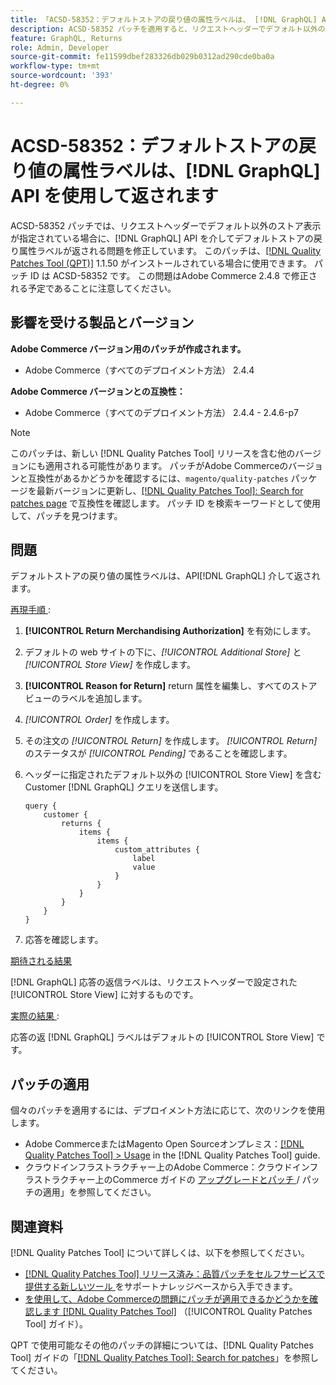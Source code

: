 ```yaml
---
title: 「ACSD-58352：デフォルトストアの戻り値の属性ラベルは、 [!DNL GraphQL] API を使用して返されます」
description: ACSD-58352 パッチを適用すると、リクエストヘッダーでデフォルト以外のストアビューが指定されている場合に、デフォルトストアの戻り属性ラベルが  [!DNL GraphQL] API を介して返されるAdobe Commerceの問題が修正されます。
feature: GraphQL, Returns
role: Admin, Developer
source-git-commit: fe11599dbef283326db029b0312ad290cde0ba0a
workflow-type: tm+mt
source-wordcount: '393'
ht-degree: 0%

---
```



# ACSD-58352：デフォルトストアの戻り値の属性ラベルは、[!DNL GraphQL] API を使用して返されます

ACSD-58352 パッチでは、リクエストヘッダーでデフォルト以外のストア表示が指定されている場合に、[!DNL GraphQL] API を介してデフォルトストアの戻り属性ラベルが返される問題を修正しています。 このパッチは、[[!DNL Quality Patches Tool (QPT)]](https://experienceleague.adobe.com/en/docs/commerce-knowledge-base/kb/announcements/commerce-announcements/magento-quality-patches-released-new-tool-to-self-serve-quality-patches) 1.1.50 がインストールされている場合に使用できます。 パッチ ID は ACSD-58352 です。 この問題はAdobe Commerce 2.4.8 で修正される予定であることに注意してください。

## 影響を受ける製品とバージョン

**Adobe Commerce バージョン用のパッチが作成されます。**

* Adobe Commerce（すべてのデプロイメント方法） 2.4.4

**Adobe Commerce バージョンとの互換性：**

* Adobe Commerce（すべてのデプロイメント方法） 2.4.4 - 2.4.6-p7

>[!NOTE]
>
>このパッチは、新しい [!DNL Quality Patches Tool] リリースを含む他のバージョンにも適用される可能性があります。 パッチがAdobe Commerceのバージョンと互換性があるかどうかを確認するには、`magento/quality-patches` パッケージを最新バージョンに更新し、[[!DNL Quality Patches Tool]: Search for patches page](https://experienceleague.adobe.com/tools/commerce-quality-patches/index.html) で互換性を確認します。 パッチ ID を検索キーワードとして使用して、パッチを見つけます。

## 問題

デフォルトストアの戻り値の属性ラベルは、API[!DNL GraphQL] 介して返されます。

<u> 再現手順 </u>:

1. **[!UICONTROL Return Merchandising Authorization]** を有効にします。
1. デフォルトの web サイトの下に、*[!UICONTROL Additional Store]* と *[!UICONTROL Store View]* を作成します。
1. **[!UICONTROL Reason for Return]** return 属性を編集し、すべてのストアビューのラベルを追加します。
1. *[!UICONTROL Order]* を作成します。
1. その注文の *[!UICONTROL Return]* を作成します。 *[!UICONTROL Return]* のステータスが *[!UICONTROL Pending]* であることを確認します。
1. ヘッダーに指定されたデフォルト以外の [!UICONTROL Store View] を含む Customer [!DNL GraphQL] クエリを送信します。

   ```
   query {
       customer {
           returns {
               items {
                   items {
                       custom_attributes {
                           label
                           value
                       }
                   }
               }
           }
       }
   }
   ```

1. 応答を確認します。

<u> 期待される結果 </u>

[!DNL GraphQL] 応答の返信ラベルは、リクエストヘッダーで設定された [!UICONTROL Store View] に対するものです。

<u> 実際の結果 </u>:

応答の返 [!DNL GraphQL] ラベルはデフォルトの [!UICONTROL Store View] です。

## パッチの適用

個々のパッチを適用するには、デプロイメント方法に応じて、次のリンクを使用します。

* Adobe CommerceまたはMagento Open Sourceオンプレミス：[[!DNL Quality Patches Tool] > Usage](/help/tools/quality-patches-tool/usage.md) in the [!DNL Quality Patches Tool] guide.
* クラウドインフラストラクチャー上のAdobe Commerce：クラウドインフラストラクチャー上のCommerce ガイドの [ アップグレードとパッチ ](https://experienceleague.adobe.com/docs/commerce-cloud-service/user-guide/develop/upgrade/apply-patches.html)/ パッチの適用」を参照してください。

## 関連資料

[!DNL Quality Patches Tool] について詳しくは、以下を参照してください。

* [[!DNL Quality Patches Tool]  リリース済み：品質パッチをセルフサービスで提供する新しいツール ](https://experienceleague.adobe.com/en/docs/commerce-knowledge-base/kb/announcements/commerce-announcements/magento-quality-patches-released-new-tool-to-self-serve-quality-patches) をサポートナレッジベースから入手できます。
* [ を使用して、Adobe Commerceの問題にパッチが適用できるかどうかを確認します  [!DNL Quality Patches Tool]](/help/tools/quality-patches-tool/patches-available-in-qpt/check-patch-for-magento-issue-with-magento-quality-patches.md) （[!UICONTROL Quality Patches Tool] ガイド）。


QPT で使用可能なその他のパッチの詳細については、[!DNL Quality Patches Tool] ガイドの「[[!DNL Quality Patches Tool]: Search for patches](https://experienceleague.adobe.com/tools/commerce-quality-patches/index.html)」を参照してください。
